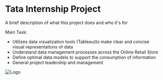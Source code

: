 
# Tata Internship Project

A brief description of what this project does and who it's for

Main Task:
* Utilizes data visualization tools (Tableau)to make clear and concise visual representations of data
* Understand data management processes across the Online Retail Store
* Define optimal data models to support the consumption of information
* General project leadership and management

![Logo](https://logos-world.net/wp-content/uploads/2021/10/Tata-Logo.png)

